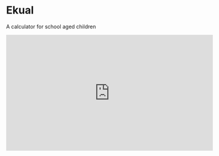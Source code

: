 # Ekual
A calculator for school aged children

<iframe width="560" height="315" src="https://www.youtube.com/embed/878_UJQv6Vw" frameborder="0" allowfullscreen></iframe>
